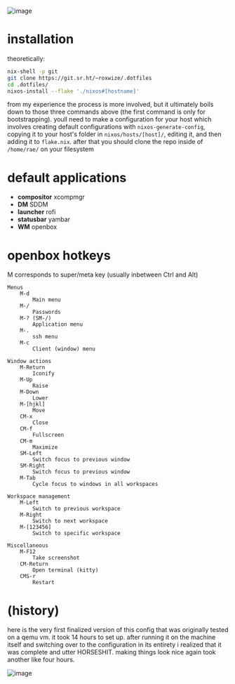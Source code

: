 ![image](https://github.com/user-attachments/assets/2ab0e4f6-6a94-437b-9598-4396500d1f5b)

# installation

theoretically:

```sh
nix-shell -p git
git clone https://git.sr.ht/~roxwize/.dotfiles
cd .dotfiles/
nixos-install --flake './nixos#[hostname]'
```

from my experience the process is more involved, but it ultimately boils down to those three commands above (the first command is only for bootstrapping). youll need to make a configuration for your host which involves creating default configurations with `nixos-generate-config`, copying it to your host's folder in `nixos/hosts/[host]/`, editing it, and then adding it to `flake.nix`. after that you should clone the repo inside of `/home/rae/` on your filesystem

# default applications

- **compositor** xcompmgr
- **DM** SDDM
- **launcher** rofi
- **statusbar** yambar
- **WM** openbox

<!--## raspberry PI devices

[raspberry-pi-nix](https://github.com/nix-community/raspberry-pi-nix) is used to build PI sd card images. have yur lil sd card on hand (paw) and run in the root of the repository:

```sh
nix build './nixos#nixosConfigurations.[hostname].config.system.build.sdImage'
```

and then Wait................... output will be in `result/` NYA!!

### ermm???

O.K., just take the image in `result/sd-image/[whatever]`, decompress it with zstd, then run `dd if=[decompressed image] of=[sd card device WITHOUT partition number] status=progress`

the system will automatically resize the root partition to match the size of the SD card, and from there any changes in post should likely be made over ssh...

```sh
nixos-rebuild switch --flake './nixos#[hostname]' --target-host root@[hostname]
```

ssh isnt automatically setup in a way that lets you do this from the start, you should define it in your host configuration beforehand. near has a decent example of this that you can look over if yu want...-->

# openbox hotkeys

M corresponds to super/meta key (usually inbetween Ctrl and Alt)

```
Menus
    M-d
        Main menu
    M-/
        Passwords
    M-? (SM-/)
        Application menu
    M-.
        ssh menu
    M-c
        Client (window) menu

Window actions
    M-Return
        Iconify
    M-Up
        Raise
    M-Down
        Lower
    M-[hjkl]
        Move
    CM-x
        Close
    CM-f
        Fullscreen
    CM-m
        Maximize
    SM-Left
        Switch focus to previous window
    SM-Right
        Switch focus to previous window
    M-Tab
        Cycle focus to windows in all workspaces

Workspace management
    M-Left
        Switch to previous workspace
    M-Right
        Switch to next workspace
    M-[123456]
        Switch to specific workspace

Miscellaneous
    M-F12
        Take screenshot
    CM-Return
        Open terminal (kitty)
    CMS-r
        Restart
```

# (history)

here is the very first finalized version of this config that was originally tested on a qemu vm. it took 14 hours to set up. after running it on the machine itself and switching over to the configuration in its entirety i realized that it was complete and utter HORSESHIT. making things look nice again took another like four hours.

![image](https://github.com/user-attachments/assets/f0f66913-2616-4a3c-ac7f-55db6fc27116)

